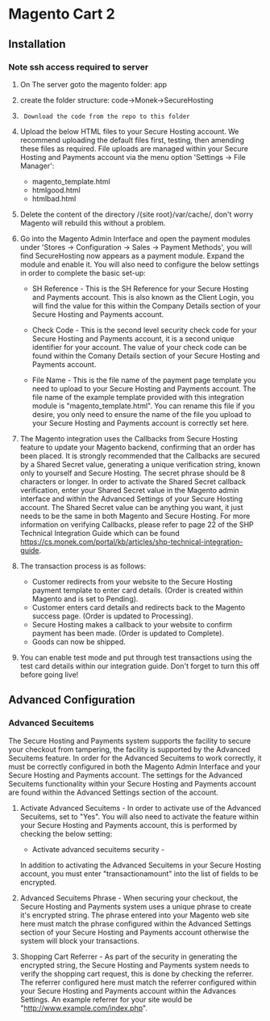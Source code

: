 # Magento Cart 2

## Installation

### Note ssh access required to server

1.	On The server goto the magento folder: app

2.	create the folder structure: code->Monek->SecureHosting

3.      Download the code from the repo to this folder
                                          
2.	Upload the below HTML files to your Secure Hosting account. We recommend uploading the default files first, testing,
	then amending these files as required. File uploads are managed within your Secure Hosting	and Payments account via 
	the menu option 'Settings -> File Manager':
	- magento_template.html
	- htmlgood.html
	- htmlbad.html

3.	Delete the content of the directory /{site root}/var/cache/, don't worry Magento will rebuild this without a problem.
   
4.	Go into the Magento Admin Interface and open the payment modules under 'Stores -> Configuration -> Sales -> Payment Methods',
	you will find SecureHosting now appears as a payment module. Expand the module and enable it. You will also need to
	configure the below settings in order to complete the basic set-up:

	- SH Reference - This is the SH Reference for your Secure Hosting and Payments account. This is also known as the Client
		Login, you will find the value for this within the Company Details section of your Secure Hosting and Payments account.

	- Check Code - This is the second level security check code for your Secure Hosting and Payments account, it is a second
		unique identifier for your account. The value of your check code can be found within the Comany Details 
		section of your Secure Hosting and Payments account.

	- File Name - This is the file name of the payment page template you need to upload to your Secure Hosting and Payments account. The file name of the example template provided with this integration module is 
		"magento_template.html". You can rename this file if you desire, you only need to ensure the name of the file you upload to your Secure Hosting and Payments account is correctly set here.

5. The Magento integration uses the Callbacks from Secure Hosting feature to update your Magento backend, confirming that an order has been placed. It is strongly recommended that the Callbacks are secured by a Shared Secret value, generating a unique verification string, known only to yourself and Secure Hosting. The secret phrase should be 8 characters or longer. In order to activate the Shared Secret callback verification, enter your Shared Secret value in the Magento admin interface and within the Advanced Settings of your Secure Hosting account. The Shared Secret value can be anything you want, it just needs to be the same in both Magento and Secure Hosting. For more information on verifying Callbacks, please refer to page 22 of the SHP Technical Integration Guide which can be found https://cs.monek.com/portal/kb/articles/shp-technical-integration-guide.

6.  The transaction process is as follows:
	- Customer redirects from your website to the Secure Hosting payment template to enter card details. (Order is created within Magento and is set to Pending).
	- Customer enters card details and redirects back to the Magento success page. (Order is updated to Processing).
	- Secure Hosting makes a callback to your website to confirm payment has been made. (Order is updated to Complete).
	- Goods can now be shipped.

7.	You can enable test mode and put through test transactions using the test card details within our integration guide. Don't forget to turn this off before going live!



## Advanced Configuration

### Advanced Secuitems


The Secure Hosting and Payments system supports the facility to secure your checkout from tampering, the facility is supported
by the Advanced Secuitems feature. In order for the Advanced Secuitems to work correctly, it must be correctly configured in
both the Magento Admin Interface and your Secure Hosting and Payments account. The settings for the Advanced Secuitems functionality
within your Secure Hosting and Payments account are found within the Advanced Settings section of the account.

1.	Activate Advanced Secuitems - In order to activate use of the Advanced Secuitems, set to "Yes". You will also need to activate
		the feature within your Secure Hosting and Payments account, this is performed by checking the below setting: 
	- Activate advanced secuitems security -
	
	In addition to activating the Advanced Secuitems in your Secure Hosting account, you must enter "transactionamount" into the list of fields to be encrypted.
	
2.	Advanced Secuitems Phrase - When securing your checkout, the Secure Hosting and Payments system uses a unique phrase to create it's
		encrypted string. The phrase entered into your Magento web site here must match the phrase configured within the Advanced Settings section
		of your Secure Hosting and Payments account otherwise the system will block your transactions.
	
3.	Shopping Cart Referrer - As part of the security in generating the encrypted string, the Secure Hosting and Payments system needs to verify the
		shopping cart request, this is done by checking the referrer. The referrer configured here must match the referrer configured within your
		Secure Hosting and Payments account within the Advances Settings. An example referrer for your site would be "http://www.example.com/index.php".

